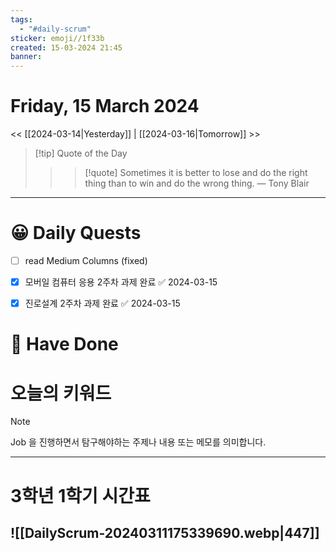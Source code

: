 ```yaml
---
tags:
  - "#daily-scrum"
sticker: emoji//1f33b
created: 15-03-2024 21:45
banner:
---
```

# Friday, 15 March 2024
<< [[2024-03-14|Yesterday]] | [[2024-03-16|Tomorrow]] >>

> [!tip] Quote of the Day  
> > > [!quote] Sometimes it is better to lose and do the right thing than to win and do the wrong thing.
> — Tony Blair

---

#  😀 Daily Quests
- [ ] read Medium Columns (fixed)
- [x] 모버일 컴퓨터 응용 2주차 과제 완료 ✅ 2024-03-15
- [x] 진로설계 2주차 과제 완료 ✅ 2024-03-15


# 🙂 Have Done



# 오늘의 키워드

> [!NOTE]
> Job 을 진행하면서 탐구해야하는 주제나 내용 또는 메모를 의미합니다.


---

# 3학년 1학기 시간표

![[DailyScrum-20240311175339690.webp|447]]
---

